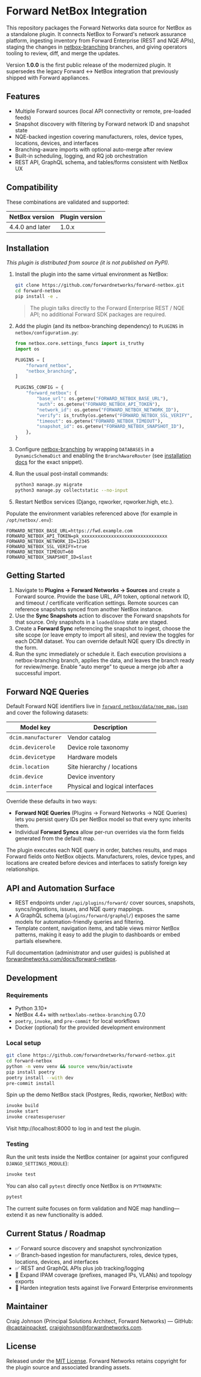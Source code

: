 # Forward NetBox Integration

This repository packages the Forward Networks data source for NetBox as a
standalone plugin. It connects NetBox to Forward's network assurance platform,
ingesting inventory from Forward Enterprise (REST and NQE APIs), staging the
changes in [netbox-branching](https://docs.netboxlabs.com/netbox-extensions/branching/)
branches, and giving operators tooling to review, diff, and merge the updates.

Version **1.0.0** is the first public release of the modernized plugin. It
supersedes the legacy Forward ↔ NetBox integration that previously shipped with
Forward appliances.

## Features

- Multiple Forward sources (local API connectivity or remote, pre-loaded feeds)
- Snapshot discovery with filtering by Forward network ID and snapshot state
- NQE-backed ingestion covering manufacturers, roles, device types, locations,
  devices, and interfaces
- Branching-aware imports with optional auto-merge after review
- Built-in scheduling, logging, and RQ job orchestration
- REST API, GraphQL schema, and tables/forms consistent with NetBox UX

## Compatibility

These combinations are validated and supported:

| NetBox version  | Plugin version |
|-----------------|----------------|
| 4.4.0 and later | 1.0.x          |

## Installation

_This plugin is distributed from source (it is not published on PyPI)._ 

1. Install the plugin into the same virtual environment as NetBox:

   ```bash
   git clone https://github.com/forwardnetworks/forward-netbox.git
   cd forward-netbox
   pip install -e .
   ```

   > The plugin talks directly to the Forward Enterprise REST / NQE API; no
   > additional Forward SDK packages are required.

2. Add the plugin (and its netbox-branching dependency) to `PLUGINS` in
   `netbox/configuration.py`:

   ```python
   from netbox.core.settings_funcs import is_truthy
   import os

   PLUGINS = [
       "forward_netbox",
       "netbox_branching",
   ]

   PLUGINS_CONFIG = {
       "forward_netbox": {
           "base_url": os.getenv("FORWARD_NETBOX_BASE_URL"),
           "auth": os.getenv("FORWARD_NETBOX_API_TOKEN"),
           "network_id": os.getenv("FORWARD_NETBOX_NETWORK_ID"),
           "verify": is_truthy(os.getenv("FORWARD_NETBOX_SSL_VERIFY", "true")),
           "timeout": os.getenv("FORWARD_NETBOX_TIMEOUT"),
           "snapshot_id": os.getenv("FORWARD_NETBOX_SNAPSHOT_ID"),
       },
   }
   ```

3. Configure [netbox-branching](https://docs.netboxlabs.com/netbox-extensions/branching/)
   by wrapping `DATABASES` in a `DynamicSchemaDict` and enabling the
   `BranchAwareRouter` (see
   [installation docs](docs/01_User_Guide/installation.md#24-configure-database-router-to-support-branching)
   for the exact snippet).

4. Run the usual post-install commands:

   ```bash
   python3 manage.py migrate
   python3 manage.py collectstatic --no-input
   ```

5. Restart NetBox services (Django, rqworker, rqworker.high, etc.).

Populate the environment variables referenced above (for example in
`/opt/netbox/.env`):

```dotenv
FORWARD_NETBOX_BASE_URL=https://fwd.example.com
FORWARD_NETBOX_API_TOKEN=pk_xxxxxxxxxxxxxxxxxxxxxxxxxxxxxxxx
FORWARD_NETBOX_NETWORK_ID=12345
FORWARD_NETBOX_SSL_VERIFY=true
FORWARD_NETBOX_TIMEOUT=60
FORWARD_NETBOX_SNAPSHOT_ID=$last
```

## Getting Started

1. Navigate to **Plugins → Forward Networks → Sources** and create a Forward
   source. Provide the base URL, API token, optional network ID, and timeout /
   certificate verification settings. Remote sources can reference snapshots
   synced from another NetBox instance.
2. Use the **Sync Snapshots** action to discover the Forward snapshots for that
   source. Only snapshots in a `loaded`/`done` state are staged.
3. Create a **Forward Sync** referencing the snapshot to ingest, choose the
   site scope (or leave empty to import all sites), and review the toggles for
   each DCIM dataset. You can override default NQE query IDs directly in the
   form.
4. Run the sync immediately or schedule it. Each execution provisions a
   netbox-branching branch, applies the data, and leaves the branch ready for
   review/merge. Enable “auto merge” to queue a merge job after a successful
   import.

## Forward NQE Queries

Default Forward NQE identifiers live in
[`forward_netbox/data/nqe_map.json`](forward_netbox/data/nqe_map.json) and cover
the following datasets:

| Model key          | Description                       |
|--------------------|-----------------------------------|
| `dcim.manufacturer`| Vendor catalog                    |
| `dcim.devicerole`  | Device role taxonomy              |
| `dcim.devicetype`  | Hardware models                   |
| `dcim.location`    | Site hierarchy / locations        |
| `dcim.device`      | Device inventory                  |
| `dcim.interface`   | Physical and logical interfaces   |

Override these defaults in two ways:

- **Forward NQE Queries** (Plugins → Forward Networks → NQE Queries) lets you
  persist query IDs per NetBox model so that every sync inherits them.
- Individual **Forward Syncs** allow per-run overrides via the form fields
  generated from the default map.

The plugin executes each NQE query in order, batches results, and maps Forward
fields onto NetBox objects. Manufacturers, roles, device types, and locations
are created before devices and interfaces to satisfy foreign key relationships.

## API and Automation Surface

- REST endpoints under `/api/plugins/forward/` cover sources, snapshots,
  syncs/ingestions, issues, and NQE query mappings.
- A GraphQL schema (`plugins/forward/graphql/`) exposes the same models for
  automation-friendly queries and filtering.
- Template content, navigation items, and table views mirror NetBox patterns,
  making it easy to add the plugin to dashboards or embed partials elsewhere.

Full documentation (administrator and user guides) is published at
[forwardnetworks.com/docs/forward-netbox](https://forwardnetworks.com/docs/forward-netbox).

## Development

### Requirements

- Python 3.10+
- NetBox 4.4+ with `netboxlabs-netbox-branching` 0.7.0
- `poetry`, `invoke`, and `pre-commit` for local workflows
- Docker (optional) for the provided development environment

### Local setup

```bash
git clone https://github.com/forwardnetworks/forward-netbox.git
cd forward-netbox
python -m venv venv && source venv/bin/activate
pip install poetry
poetry install --with dev
pre-commit install
```

Spin up the demo NetBox stack (Postgres, Redis, rqworker, NetBox) with:

```bash
invoke build
invoke start
invoke createsuperuser
```

Visit http://localhost:8000 to log in and test the plugin.

### Testing

Run the unit tests inside the NetBox container (or against your configured
`DJANGO_SETTINGS_MODULE`):

```bash
invoke test
```

You can also call `pytest` directly once NetBox is on `PYTHONPATH`:

```bash
pytest
```

The current suite focuses on form validation and NQE map handling—extend it as
new functionality is added.

## Current Status / Roadmap

- ✅ Forward source discovery and snapshot synchronization
- ✅ Branch-based ingestion for manufacturers, roles, device types, locations,
  devices, and interfaces
- ✅ REST and GraphQL APIs plus job tracking/logging
- 🚧 Expand IPAM coverage (prefixes, managed IPs, VLANs) and topology exports
- 🚧 Harden integration tests against live Forward Enterprise environments

## Maintainer

Craig Johnson (Principal Solutions Architect, Forward Networks) — GitHub:
[@captainpacket](https://github.com/captainpacket),
[craigjohnson@forwardnetworks.com](mailto:craigjohnson@forwardnetworks.com).

## License

Released under the [MIT License](LICENSE). Forward Networks retains copyright for
the plugin source and associated branding assets.

